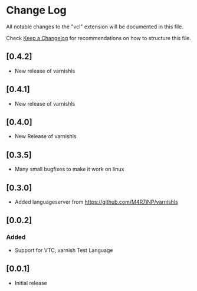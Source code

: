 # Change Log

All notable changes to the "vcl" extension will be documented in this file.

Check [Keep a Changelog](http://keepachangelog.com/) for recommendations on how to structure this file.

## [0.4.2]
- New release of varnishls

## [0.4.1]
- New release of varnishls

## [0.4.0]
- New Release of varnishls 
## [0.3.5]
- Many small bugfixes to make it work on linux
## [0.3.0]
- Added languageserver from https://github.com/M4R7iNP/varnishls

## [0.0.2]
### Added
- Support for VTC, varnish Test Language

## [0.0.1]

- Initial release